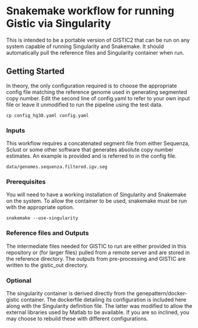 # Snakemake workflow for running Gistic via Singularity

This is intended to be a portable version of GISTIC2 that can be run on any system capable of running Singularity and Snakemake. It should automatically pull the reference files and Singularity container when run.

## Getting Started

In theory, the only configuration required is to choose the appropriate config file matching the reference genome used in generating segmented copy number. Edit the second line of config.yaml to refer to your own input file or leave it unmodified to run the pipeline using the test data. 

```cp config_hg38.yaml config.yaml```

### Inputs

This workflow requires a concatenated segment file from either Sequenza, Sclust or some other software that generates absolute copy number estimates. An example is provided and is referred to in the config file. 

```data/genomes.sequenza.filtered.igv.seg```

### Prerequisites

You will need to have a working installation of Singularity and Snakemake on the system. To allow the container to be used, snakemake must be run with the appropriate option. 

```
snakemake --use-singularity
```

### Reference files and Outputs

The intermediate files needed for GISTIC to run are either provided in this repository or (for larger files) pulled from a remote server and are stored in the reference directory. The outputs from pre-processing and GISTIC are written to the gistic_out directory. 

### Optional

The singularity container is derived directly from the genepattern/docker-gistic container. The dockerfile detailing its configuration is included here along with the Singularity definition file. The latter was modified to allow the external libraries used by Matlab to be available. If you are so inclined, you may choose to rebuild these with different configurations. 

